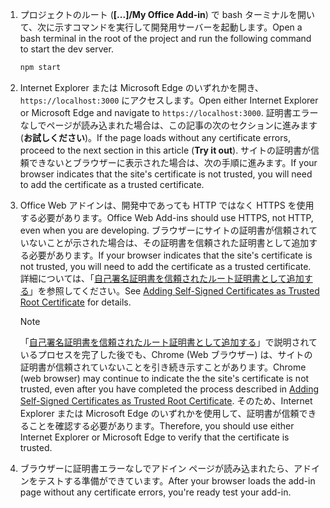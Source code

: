 1. <span data-ttu-id="bdecc-101">プロジェクトのルート (**[...]/My Office Add-in**) で bash ターミナルを開いて、次に示すコマンドを実行して開発用サーバーを起動します。</span><span class="sxs-lookup"><span data-stu-id="bdecc-101">Open a bash terminal in the root of the project and run the following command to start the dev server.</span></span>

    ```bash
    npm start
    ```

2. <span data-ttu-id="bdecc-102">Internet Explorer または Microsoft Edge のいずれかを開き、`https://localhost:3000` にアクセスします。</span><span class="sxs-lookup"><span data-stu-id="bdecc-102">Open either Internet Explorer or Microsoft Edge and navigate to `https://localhost:3000`.</span></span> <span data-ttu-id="bdecc-103">証明書エラーなしでページが読み込まれた場合は、この記事の次のセクションに進みます (**お試しください**)。</span><span class="sxs-lookup"><span data-stu-id="bdecc-103">If the page loads without any certificate errors, proceed to the next section in this article (**Try it out**).</span></span> <span data-ttu-id="bdecc-104">サイトの証明書が信頼できないとブラウザーに表示された場合は、次の手順に進みます。</span><span class="sxs-lookup"><span data-stu-id="bdecc-104">If your browser indicates that the site's certificate is not trusted, you will need to add the certificate as a trusted certificate.</span></span>

3. <span data-ttu-id="bdecc-105">Office Web アドインは、開発中であっても HTTP ではなく HTTPS を使用する必要があります。</span><span class="sxs-lookup"><span data-stu-id="bdecc-105">Office Web Add-ins should use HTTPS, not HTTP, even when you are developing.</span></span> <span data-ttu-id="bdecc-106">ブラウザーにサイトの証明書が信頼されていないことが示された場合は、その証明書を信頼された証明書として追加する必要があります。</span><span class="sxs-lookup"><span data-stu-id="bdecc-106">If your browser indicates that the site's certificate is not trusted, you will need to add the certificate as a trusted certificate.</span></span> <span data-ttu-id="bdecc-107">詳細については、「[自己署名証明書を信頼されたルート証明書として追加する](https://github.com/OfficeDev/generator-office/blob/master/src/docs/ssl.md)」を参照してください。</span><span class="sxs-lookup"><span data-stu-id="bdecc-107">See [Adding Self-Signed Certificates as Trusted Root Certificate](https://github.com/OfficeDev/generator-office/blob/master/src/docs/ssl.md) for details.</span></span>

    > [!NOTE]
    > <span data-ttu-id="bdecc-108">「[自己署名証明書を信頼されたルート証明書として追加する](https://github.com/OfficeDev/generator-office/blob/master/src/docs/ssl.md)」で説明されているプロセスを完了した後でも、Chrome (Web ブラウザー) は、サイトの証明書が信頼されていないことを引き続き示すことがあります。</span><span class="sxs-lookup"><span data-stu-id="bdecc-108">Chrome (web browser) may continue to indicate the the site's certificate is not trusted, even after you have completed the process described in [Adding Self-Signed Certificates as Trusted Root Certificate](https://github.com/OfficeDev/generator-office/blob/master/src/docs/ssl.md).</span></span> <span data-ttu-id="bdecc-109">そのため、Internet Explorer または Microsoft Edge のいずれかを使用して、証明書が信頼できることを確認する必要があります。</span><span class="sxs-lookup"><span data-stu-id="bdecc-109">Therefore, you should use either Internet Explorer or Microsoft Edge to verify that the certificate is trusted.</span></span> 

4. <span data-ttu-id="bdecc-110">ブラウザーに証明書エラーなしでアドイン ページが読み込まれたら、アドインをテストする準備ができています。</span><span class="sxs-lookup"><span data-stu-id="bdecc-110">After your browser loads the add-in page without any certificate errors, you're ready test your add-in.</span></span>
